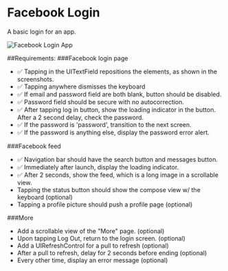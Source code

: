 Facebook Login
=============

A basic login for an app.

<img src="http://mattmitchellcreative.com/other/ios/facebook/facebooklogin.gif" alt="Facebook Login App">

##Requirements:
###Facebook login page
- ✅ Tapping in the UITextField repositions the elements, as shown in the screenshots.
- ✅ Tapping anywhere dismisses the keyboard
- ✅ If email and password field are both blank, button should be disabled.
- ✅ Password field should be secure with no autocorrection.
- ✅ After tapping log in button, show the loading indicator in the button. After a 2 second delay, check the password.
- ✅ If the password is 'password', transition to the next screen.
- ✅ If the password is anything else, display the password error alert.

###Facebook feed
- ✅ Navigation bar should have the search button and messages button.
- ✅ Immediately after launch, display the loading indicator.
- ✅ After 2 seconds, show the feed, which is a long image in a scrollable view.
- Tapping the status button should show the compose view w/ the keyboard (optional)
- Tapping a profile picture should push a profile page (optional)

###More
- Add a scrollable view of the "More" page. (optional)
- Upon tapping Log Out, return to the login screen. (optional)
- Add a UIRefreshControl for a pull to refresh (optional)
- After a pull to refresh, delay for 2 seconds before ending (optional)
- Every other time, display an error message (optional)
